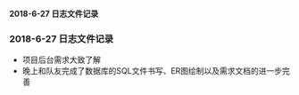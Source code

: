####  2018-6-27 日志文件记录


###   2018-6-27  日志文件记录

- 项目后台需求大致了解
- 晚上和队友完成了数据库的SQL文件书写、ER图绘制以及需求文档的进一步完善